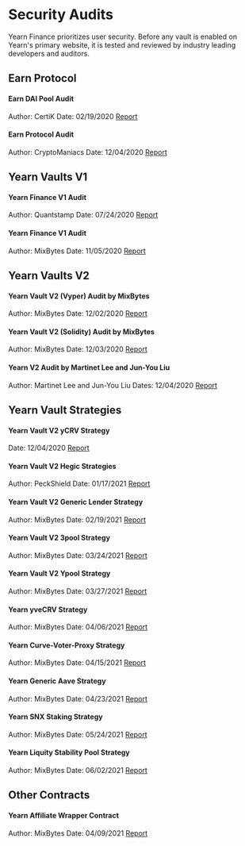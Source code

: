 # Security Audits 

Yearn Finance prioritizes user security. Before any vault is enabled on Yearn's primary website, it is tested and reviewed by industry leading developers and auditors.


## Earn Protocol

#### Earn DAI Pool Audit
Author: CertiK
Date: 02/19/2020
[Report](https://github.com/yearn/yearn-security/raw/master/audits/202002_Certik_itoken/Certik%20-%20itoken-finance-audit-report-1.1.0.pdf)

#### Earn Protocol Audit
Author: CryptoManiacs
Date: 12/04/2020
[Report](https://github.com/yearn/yearn-security/raw/master/audits/202000_Mixed_yearn-finance/CryptoManiacs%20%20-%20Audit%20of%20iearn.finance%20by%20CryptoManiacs%20-%20HackMD.pdf)
        
## Yearn Vaults V1 

#### Yearn Finance V1 Audit
Author: Quantstamp
Date: 07/24/2020
[Report](https://github.com/yearn/yearn-security/raw/master/audits/202007_Quantstamp_yearn-finance/Quantstamp%20-%20Yearn.Finance%20Security%20Review.pdf)

#### Yearn Finance V1 Audit
Author: MixBytes
Date: 11/05/2020
[Report](https://github.com/yearn/yearn-security/raw/master/audits/202011_MixBytes_vaultsv1/MixBytes%20-%20Yearn.Finance%20protocol%20v.1%20Smart%20Contracts%20Audit%20Security%20Audit%20Report.pdf)

## Yearn Vaults V2

#### Yearn Vault V2 (Vyper) Audit by MixBytes
Author: MixBytes
Date: 12/02/2020
[Report](https://github.com/yearn/yearn-security/raw/master/audits/202012_MixBytes_yearn-vaults/MixBytes_Yearn_Vault_v_2_Smart_Contract_Audit_Report_Vyper_part.pdf)

#### Yearn Vault V2 (Solidity) Audit by MixBytes
Author: MixBytes
Date: 12/03/2020
[Report](https://github.com/yearn/yearn-security/raw/master/audits/202012_MixBytes_yearn-vaults/MixBytes_Yearn_Vault_v_2_Smart_Contract_Audit_Report_Solidity_part.pdf)

#### Yearn V2 Audit by Martinet Lee and Jun-You Liu
Author: Martinet Lee and Jun-You Liu
Dates: 12/04/2020
[Report](https://github.com/yearn/yearn-security/raw/master/audits/202000_Mixed_yearn-finance/YearnV2_%20our%20gotcha%20notes%20-%20HackMD.pdf)

## Yearn Vault Strategies

#### Yearn Vault V2 yCRV Strategy
Date: 12/04/2020
[Report](https://github.com/yearn/yearn-security/raw/master/audits/202000_Mixed_yearn-finance/StrategyCurveYCRV.sol%20-%20HackMD.pdf)

#### Yearn Vault V2 Hegic Strategies
Author: PeckShield
Date: 01/17/2021
[Report](https://github.com/yearn/yearn-security/raw/master/audits/202101_Peckshield_yearn-strategies/PeckShield_Yearn_Strategies_v_2_Hegic_and_Dai_Smart_Contracts_Audit_Report.pdf)

#### Yearn Vault V2 Generic Lender Strategy
Author: MixBytes
Date: 02/19/2021
[Report](https://github.com/yearn/yearn-security/raw/master/audits/202102_MixBytes_yearn-generic-lender/MixBytes_YearnV2_generic_lender_strat_Smart_Contracts_Security_Audit_Report.pdf)

#### Yearn Vault V2 3pool Strategy
Author: MixBytes
Date: 03/24/2021
[Report](https://github.com/yearn/yearn-security/blob/master/audits/202103_MixBytes_yearn-ypool-3pool/MixBytes_-_Yearn_Stablecoins_3pool_Contracts_Audit_Report.pdf)

#### Yearn Vault V2 Ypool Strategy
Author: MixBytes
Date: 03/27/2021
[Report](https://github.com/yearn/yearn-security/raw/master/audits/202103_MixBytes_yearn-ypool-3pool/MixBytes_-_Yearn_Stablecoins_Ypool_Contracts_Audit_Report.pdf)

#### Yearn yveCRV Strategy
Author: MixBytes
Date: 04/06/2021
[Report](https://github.com/yearn/yearn-security/raw/master/audits/202104_MixBytes_yearn-yvboost/MixBytes_-_Yearn_Yvboost_Contracts_Audit_Report.pdf)

#### Yearn Curve-Voter-Proxy Strategy
Author: MixBytes
Date: 04/15/2021
[Report](https://github.com/yearn/yearn-security/blob/master/audits/20210423_MixBytes_yearn_curve_voter_proxy/MixBytes_-_Curve_Voter_Proxy_Security_Audit_Report.pdf)

#### Yearn Generic Aave Strategy
Author: MixBytes
Date: 04/23/2021
[Report](https://github.com/yearn/yearn-security/raw/master/audits/20210428_MixBytes_yearn_generic_lender_aave/MixBytes_-_Yearn_Generic_Lender_Aave_Contracts_Audit_Report.pdf)

#### Yearn SNX Staking Strategy
Author: MixBytes
Date: 05/24/2021
[Report](https://github.com/yearn/yearn-security/raw/master/audits/20210526_MixBytes_yearn_strategies_snx/MixBytes_-_Yearn_Strategies_SNX_Contracts_Audit_Report.pdf)

#### Yearn Liquity Stability Pool Strategy
Author: MixBytes
Date: 06/02/2021
[Report](https://github.com/yearn/yearn-security/raw/master/audits/20210616_MixBytes_yearn_liquity_stabily_pool/MixBytes_-_Yearn_Liquity_stability_pool_Security_Audit_Report.pdf)

## Other Contracts

#### Yearn Affiliate Wrapper Contract
Author: MixBytes
Date: 04/09/2021
[Report](https://github.com/yearn/yearn-security/raw/master/audits/202104_MixBytes_yearn-v3-wrapper/MixBytes_-_Yearn_Vault_v.3_Wrapper_Smart_Contracts_Audit_Report.pdf)

